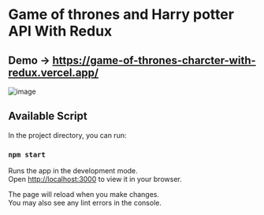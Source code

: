 # Game of thrones and Harry potter API With Redux

## Demo -> https://game-of-thrones-charcter-with-redux.vercel.app/


![image](https://user-images.githubusercontent.com/40943224/211768592-de5b7273-f281-4070-8041-47fcb2b24716.png)


## Available Script

In the project directory, you can run:

### `npm start`

Runs the app in the development mode.\
Open [http://localhost:3000](http://localhost:3000) to view it in your browser.

The page will reload when you make changes.\
You may also see any lint errors in the console.



